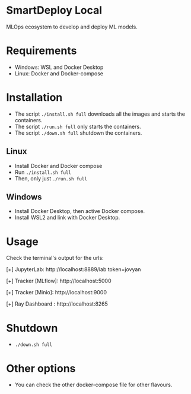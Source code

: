 # SmartDeploy Local
MLOps ecosystem to develop and deploy ML models.

# Requirements
- Windows: WSL and Docker Desktop
- Linux: Docker and Docker-compose

# Installation

- The script `./install.sh full` downloads all the images and starts the containers.
- The script `./run.sh full` only starts the containers.
- The script `./down.sh full` shutdown the containers.

## Linux

- Install Docker and Docker compose
- Run `./install.sh full`
- Then, only just `./run.sh full`

## Windows

- Install Docker Desktop, then active Docker compose.
- Install WSL2 and link with Docker Desktop.

# Usage

Check the terminal's output for the urls:

[+] JupyterLab:          http://localhost:8889/lab token=jovyan

[+] Tracker [MLflow]:    http://localhost:5000

[+] Tracker [Minio]:     http://localhost:9000

[+] Ray Dashboard :      http://localhost:8265

# Shutdown 

- `./down.sh full`

# Other options

- You can check the other docker-compose file for other flavours.

